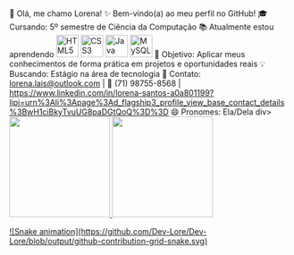 👋 Olá, me chamo Lorena!
✨ Bem-vindo(a) ao meu perfil no GitHub!
🎓 Cursando: 5º semestre de Ciência da Computação
📚 Atualmente estou aprendendo
<img loading="lazy" src="https://cdn.jsdelivr.net/gh/devicons/devicon/icons/html5/html5-original.svg" width="40" height="40" alt="HTML5"/> <img loading="lazy" src="https://cdn.jsdelivr.net/gh/devicons/devicon/icons/css3/css3-original.svg" width="40" height="40" alt="CSS3"/> <img loading="lazy" src="https://cdn.jsdelivr.net/gh/devicons/devicon/icons/java/java-original.svg" width="40" height="40" alt="Java"/> <img loading="lazy" src="https://cdn.jsdelivr.net/gh/devicons/devicon/icons/mysql/mysql-original.svg" width="40" height="40" alt="MySQL"/>
🚀 Objetivo: Aplicar meus conhecimentos de forma prática em projetos e oportunidades reais
💡 Buscando: Estágio na área de tecnologia
📩 Contato: lorena.lais@outlook.com | 📱 (71) 98755-8568 | https://www.linkedin.com/in/lorena-santos-a0a801199?lipi=urn%3Ali%3Apage%3Ad_flagship3_profile_view_base_contact_details%3BwH1ciBkyTvuUG8paDGtQoQ%3D%3D
😄 Pronomes: Ela/Dela
div>
<a href="https://github.com/seu-Dev-Lore">
<img loading="lazy" height="180em" src="https://github-readme-stats.vercel.app/api/top-langs/?username=seu-usuário-aqui&layout=compact&langs_count=7&theme=dracula"/>
<img loading="lazy" height="180em" src="https://github-readme-stats.vercel.app/api?username=seu-usuário-aqui&show_icons=true&theme=dracula&include_all_commits=true&count_private=true"/>
</div>
![Snake animation](https://github.com/Dev-Lore/Dev-Lore/blob/output/github-contribution-grid-snake.svg)
